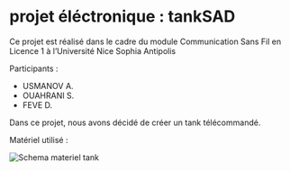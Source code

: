 # projet éléctronique : tankSAD
Ce projet est réalisé dans le cadre du module Communication Sans Fil en Licence 1 à l’Université
Nice Sophia Antipolis

Participants :
- USMANOV A.
- OUAHRANI S.
- FEVE D.

Dans ce projet, nous avons décidé de créer un tank télécommandé.

Matériel utilisé :

![Schema materiel tank](url "/repository/images/schéma-materiel.png")


